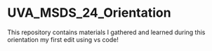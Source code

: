 # UVA_MSDS_24_Orientation
This repository contains materials I gathered and learned during this orientation
my first edit using vs code! 
